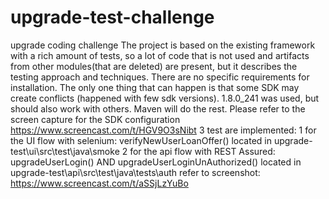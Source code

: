 # upgrade-test-challenge 
upgrade coding challenge
The project is based on the existing framework with a rich amount of tests,
so a lot of code that is not used and artifacts from other modules(that are deleted) are present,
but it describes the testing approach and techniques.
There are no specific requirements for installation. 
The only one thing that can happen is that some SDK may create conflicts (happened with few sdk versions). 1.8.0_241 was used, 
but should also work with others. Maven will do the rest.
Please refer to the screen capture for the SDK configuration
https://www.screencast.com/t/HGV9O3sNibt
3 test are implemented:
1 for the UI flow with selenium:   verifyNewUserLoanOffer() located in upgrade-test\ui\src\test\java\smoke
2 for the api flow with REST Assured: upgradeUserLogin() AND upgradeUserLoginUnAuthorized() 
located in upgrade-test\api\src\test\java\tests\auth
refer to screenshot: https://www.screencast.com/t/aSSjLzYuBo
